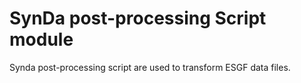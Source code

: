 # SynDa post-processing Script module

Synda post-processing script are used to transform ESGF data files.
